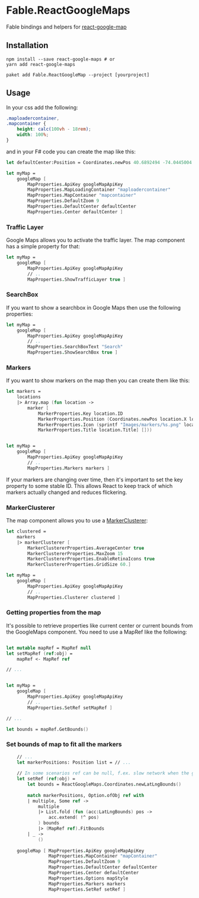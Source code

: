 # Fable.ReactGoogleMaps

Fable bindings and helpers for [react-google-map](https://github.com/tomchentw/react-google-maps)

## Installation

```
npm install --save react-google-maps # or
yarn add react-google-maps

paket add Fable.ReactGoogleMap --project [yourproject]
```

## Usage

In your css add the following:

```css
.maploadercontainer,
.mapcontainer {
    height: calc(100vh - 18rem);
    width: 100%;
}
```

and in your F# code you can create the map like this:

```fs
let defaultCenter:Position = Coordinates.newPos 40.6892494 -74.0445004

let myMap =
    googleMap [ 
        MapProperties.ApiKey googleMapApiKey
        MapProperties.MapLoadingContainer "maploadercontainer"
        MapProperties.MapContainer "mapcontainer"
        MapProperties.DefaultZoom 9
        MapProperties.DefaultCenter defaultCenter
        MapProperties.Center defaultCenter ]
```

### Traffic Layer

Google Maps allows you to activate the traffic layer. The map component has a simple property for that:


```fs
let myMap =
    googleMap [ 
        MapProperties.ApiKey googleMapApiKey
        // ..
        MapProperties.ShowTrafficLayer true ]
```

### SearchBox

If you want to show a searchbox in Google Maps then use the following properties:


```fs
let myMap =
    googleMap [ 
        MapProperties.ApiKey googleMapApiKey
        // ..
        MapProperties.SearchBoxText "Search"
        MapProperties.ShowSearchBox true ]
```

### Markers

If you want to show markers on the map then you can create them like this:

```fs
let markers =
    locations
    |> Array.map (fun location ->
        marker [
            MarkerProperties.Key location.ID
            MarkerProperties.Position (Coordinates.newPos location.X location.Y)
            MarkerProperties.Icon (sprintf "Images/markers/%s.png" location.Color)
            MarkerProperties.Title location.Title] []))


let myMap =
    googleMap [ 
        MapProperties.ApiKey googleMapApiKey
        // ..
        MapProperties.Markers markers ]
```

If your markers are changing over time, then it's important to set the key property to some stable ID. This allows React to keep track of which markers actually changed and reduces flickering.

### MarkerClusterer

The map component allows you to use a [MarkerClusterer](https://tomchentw.github.io/react-google-maps/#markerclusterer):

```fs
let clustered =
    markers
    |> markerClusterer [
        MarkerClustererProperties.AverageCenter true
        MarkerClustererProperties.MaxZoom 15
        MarkerClustererProperties.EnableRetinaIcons true
        MarkerClustererProperties.GridSize 60.]

let myMap =
    googleMap [ 
        MapProperties.ApiKey googleMapApiKey
        // ..
        MapProperties.Clusterer clustered ]
```


### Getting properties from the map

It's possible to retrieve properties like current center or current bounds from the GoogleMaps component. You need to use a MapRef like the following:

```fs

let mutable mapRef = MapRef null
let setMapRef (ref:obj) =
    mapRef <- MapRef ref

// ...


let myMap =
    googleMap [ 
        MapProperties.ApiKey googleMapApiKey
        // ..
        MapProperties.SetRef setMapRef ]

// ...

let bounds = mapRef.GetBounds()

```

### Set bounds of map to fit all the markers

```fs
    // ...
    let markerPositions: Position list = // ...
        
    // In some scenarios ref can be null, f.ex. slow network when the google maps isn't fully loaded yet.
    let setRef (ref:obj) =
        let bounds = ReactGoogleMaps.Coordinates.newLatLngBounds()
        
        match markerPositions, Option.ofObj ref with
        | multiple, Some ref ->
            multiple
            |> List.fold (fun (acc:LatLngBounds) pos ->
                acc.extend( !^ pos)
            ) bounds
            |> (MapRef ref).FitBounds
        | _ ->
            ()
            
    googleMap [ MapProperties.ApiKey googleMapApiKey
                MapProperties.MapContainer "mapContainer"
                MapProperties.DefaultZoom 9
                MapProperties.DefaultCenter defaultCenter
                MapProperties.Center defaultCenter
                MapProperties.Options mapStyle
                MapProperties.Markers markers
                MapProperties.SetRef setRef ]
```